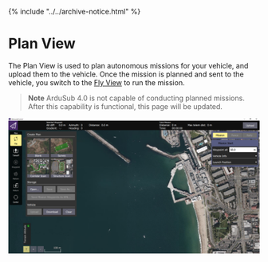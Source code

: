 {% include "../../archive-notice.html" %}

# Plan View

The Plan View is used to plan autonomous missions for your vehicle, and upload them to the vehicle. Once the mission is planned and sent to the vehicle, you switch to the [Fly View]() to run the mission.

> **Note** ArduSub 4.0 is not capable of conducting planned missions. After this capability is functional, this page will be updated.

<img src="/images/reference/reference-qgc-plan.png" class="img-responsive img-center" style="max-height:600px;">
